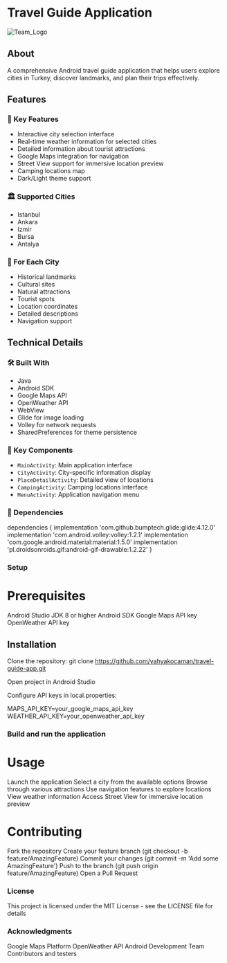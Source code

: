 # Travel Guide Application
![Team_Logo](https://github.com/yahyaKocaman/Travel_Guide/blob/master/DALL%C2%B7E-2024-11-02-20.49.jpg)
## About
A comprehensive Android travel guide application that helps users explore cities in Turkey, discover landmarks, and plan their trips effectively.

## Features

### 🌟 Key Features
- Interactive city selection interface
- Real-time weather information for selected cities
- Detailed information about tourist attractions
- Google Maps integration for navigation
- Street View support for immersive location preview
- Camping locations map
- Dark/Light theme support

### 🏛️ Supported Cities
- Istanbul
- Ankara
- Izmir
- Bursa
- Antalya

### 📍 For Each City
- Historical landmarks
- Cultural sites
- Natural attractions
- Tourist spots
- Location coordinates
- Detailed descriptions
- Navigation support

## Technical Details

### 🛠️ Built With
- Java
- Android SDK
- Google Maps API
- OpenWeather API
- WebView
- Glide for image loading
- Volley for network requests
- SharedPreferences for theme persistence

### 📱 Key Components
- `MainActivity`: Main application interface
- `CityActivity`: City-specific information display
- `PlaceDetailActivity`: Detailed view of locations
- `CampingActivity`: Camping locations interface
- `MenuActivity`: Application navigation menu

### 🔧 Dependencies
dependencies {
    implementation 'com.github.bumptech.glide:glide:4.12.0'
    implementation 'com.android.volley:volley:1.2.1'
    implementation 'com.google.android.material:material:1.5.0'
    implementation 'pl.droidsonroids.gif:android-gif-drawable:1.2.22'
}


### Setup
# Prerequisites
Android Studio
JDK 8 or higher
Android SDK
Google Maps API key
OpenWeather API key
## Installation
Clone the repository:
git clone https://github.com/yahyakocaman/travel-guide-app.git

Open project in Android Studio

Configure API keys in local.properties:

MAPS_API_KEY=your_google_maps_api_key
WEATHER_API_KEY=your_openweather_api_key


### Build and run the application
# Usage
Launch the application
Select a city from the available options
Browse through various attractions
Use navigation features to explore locations
View weather information
Access Street View for immersive location preview
# Contributing
Fork the repository
Create your feature branch (git checkout -b feature/AmazingFeature)
Commit your changes (git commit -m 'Add some AmazingFeature')
Push to the branch (git push origin feature/AmazingFeature)
Open a Pull Request
### License
This project is licensed under the MIT License - see the LICENSE file for details

### Acknowledgments
Google Maps Platform
OpenWeather API
Android Development Team
Contributors and testers
